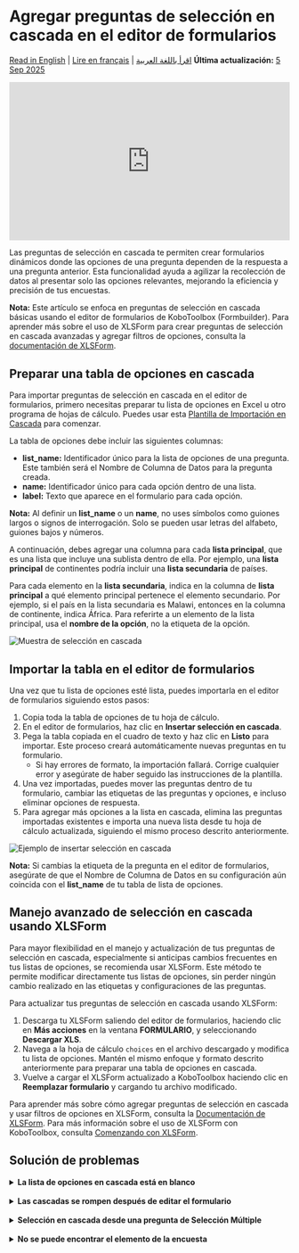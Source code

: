 # Agregar preguntas de selección en cascada en el editor de formularios
<a href="../cascading_select.html">Read in English</a> | <a href="../fr/cascading_select.html">Lire en français</a> | <a href="../ar/cascading_select.html">اقرأ باللغة العربية</a>
**Última actualización:** <a href="https://github.com/kobotoolbox/docs/blob/d3acfe1ff9024088d8786974939afa969289bf79/source/cascading_select.md" class="reference">5 Sep 2025</a>

<iframe src="https://www.youtube.com/embed/JDDNmErhV7o?si=S2k3G0sadiFJursu" style="width: 100%; aspect-ratio: 16 / 9; height: auto; border: 0;" title="YouTube video player" frameborder="0" allow="accelerometer; autoplay; clipboard-write; encrypted-media; gyroscope; picture-in-picture; web-share" allowfullscreen></iframe>

Las preguntas de selección en cascada te permiten crear formularios dinámicos donde las opciones de una pregunta dependen de la respuesta a una pregunta anterior. Esta funcionalidad ayuda a agilizar la recolección de datos al presentar solo las opciones relevantes, mejorando la eficiencia y precisión de tus encuestas.

<p class="note">
  <strong>Nota:</strong> Este artículo se enfoca en preguntas de selección en cascada básicas usando el editor de formularios de KoboToolbox (Formbuilder). Para aprender más sobre el uso de XLSForm para crear preguntas de selección en cascada avanzadas y agregar filtros de opciones, consulta la <a href="https://xlsform.org/en/#cascading-selects">documentación de XLSForm</a>.
</p>

## Preparar una tabla de opciones en cascada

Para importar preguntas de selección en cascada en el editor de formularios, primero necesitas preparar tu lista de opciones en Excel u otro programa de hojas de cálculo. Puedes usar esta <a href="https://docs.google.com/spreadsheets/d/1C_uDOkjjbv5Kx3lyOY7ORwM-muW6BKVzdaPMB1X8-2A/edit?gid=0#gid=0">Plantilla de Importación en Cascada</a> para comenzar.

La tabla de opciones debe incluir las siguientes columnas:
- **list_name:** Identificador único para la lista de opciones de una pregunta. Este también será el Nombre de Columna de Datos para la pregunta creada.
- **name:** Identificador único para cada opción dentro de una lista.
- **label:** Texto que aparece en el formulario para cada opción.

<p class="note">
  <strong>Nota:</strong> Al definir un <strong>list_name</strong> o un <strong>name</strong>, no uses símbolos como guiones largos o signos de interrogación. Solo se pueden usar letras del alfabeto, guiones bajos y números.
</p>

A continuación, debes agregar una columna para cada **lista principal**, que es una lista que incluye una sublista dentro de ella. Por ejemplo, una **lista principal** de continentes podría incluir una **lista secundaria** de países.

Para cada elemento en la **lista secundaria**, indica en la columna de **lista principal** a qué elemento principal pertenece el elemento secundario. Por ejemplo, si el país en la lista secundaria es Malawi, entonces en la columna de continente, indica África. Para referirte a un elemento de la lista principal, usa el **nombre de la opción**, no la etiqueta de la opción.

![Muestra de selección en cascada](images/cascading_select/sample.png)

## Importar la tabla en el editor de formularios

Una vez que tu lista de opciones esté lista, puedes importarla en el editor de formularios siguiendo estos pasos:
1. Copia toda la tabla de opciones de tu hoja de cálculo.
2. En el editor de formularios, haz clic en <i class="k-icon-cascading"></i> **Insertar selección en cascada**.
3. Pega la tabla copiada en el cuadro de texto y haz clic en **Listo** para importar. Este proceso creará automáticamente nuevas preguntas en tu formulario.
    - Si hay errores de formato, la importación fallará. Corrige cualquier error y asegúrate de haber seguido las instrucciones de la plantilla.
4. Una vez importadas, puedes mover las preguntas dentro de tu formulario, cambiar las etiquetas de las preguntas y opciones, e incluso eliminar opciones de respuesta.
5. Para agregar más opciones a la lista en cascada, elimina las preguntas importadas existentes e importa una nueva lista desde tu hoja de cálculo actualizada, siguiendo el mismo proceso descrito anteriormente.

![Ejemplo de insertar selección en cascada](images/cascading_select/insert_cascading_select.png)

<p class="note">
  <strong>Nota:</strong> Si cambias la etiqueta de la pregunta en el editor de formularios, asegúrate de que el Nombre de Columna de Datos en su configuración aún coincida con el <strong>list_name</strong> de tu tabla de lista de opciones.
</p>

## Manejo avanzado de selección en cascada usando XLSForm

Para mayor flexibilidad en el manejo y actualización de tus preguntas de selección en cascada, especialmente si anticipas cambios frecuentes en tus listas de opciones, se recomienda usar XLSForm. Este método te permite modificar directamente tus listas de opciones, sin perder ningún cambio realizado en las etiquetas y configuraciones de las preguntas.

Para actualizar tus preguntas de selección en cascada usando XLSForm:
1. Descarga tu XLSForm saliendo del editor de formularios, haciendo clic en <i class="k-icon-more"></i><strong>Más acciones</strong> en la ventana <strong>FORMULARIO</strong>, y seleccionando <strong>Descargar XLS</strong>.
2. Navega a la hoja de cálculo `choices` en el archivo descargado y modifica tu lista de opciones. Mantén el mismo enfoque y formato descrito anteriormente para preparar una tabla de opciones en cascada.
3. Vuelve a cargar el XLSForm actualizado a KoboToolbox haciendo clic en <strong>Reemplazar formulario</strong> y cargando tu archivo modificado.

<p class="note">
    Para aprender más sobre cómo agregar preguntas de selección en cascada y usar filtros de opciones en XLSForm, consulta la <a href="https://xlsform.org/en/#cascading-selects">Documentación de XLSForm</a>. Para más información sobre el uso de XLSForm con KoboToolbox, consulta <a href="https://support.kobotoolbox.org/getting_started_xlsform.html">Comenzando con XLSForm</a>. 
</p>

## Solución de problemas
<details>
<summary><strong>La lista de opciones en cascada está en blanco</strong></summary>
Si la lista de opciones para la pregunta secundaria está vacía, la lista secundaria no está encontrando una coincidencia en la lista principal. Verifica que los nombres de las opciones no contengan símbolos (solo letras, números o guiones bajos) y que cada opción principal tenga al menos una opción secundaria vinculada a ella.
</details>
<br>
<details>
<summary><strong>Las cascadas se rompen después de editar el formulario</strong></summary>
Renombrar una pregunta o editar listas de opciones puede cambiar el código backend del cual depende la cascada. Al renombrar una pregunta, asegúrate de que el <strong>Nombre de Columna de Datos</strong> permanezca igual que el <strong>list_name</strong> correspondiente. Para ediciones grandes de listas de opciones, reconstruye la cascada desde cero o descarga el XLSForm, realiza tus cambios allí y vuelve a cargarlo.
</details>
<br>
<details>
<summary><strong>Selección en cascada desde una pregunta de Selección Múltiple</strong></summary>
La funcionalidad de selección en cascada en el editor de formularios está diseñada solo para preguntas de <strong>Selección Única</strong>. Construir una cascada que comience desde una pregunta de <strong>Selección Múltiple</strong> requiere usar XLSForm. 
Para aprender más sobre selección en cascada avanzada usando XLSForm, consulta la <a href="https://xlsform.org/en/#cascading-selects">documentación de XLSForm</a>.
</details>
<br>
<details>
<summary><strong>No se puede encontrar el elemento de la encuesta</strong></summary>
Un error que indica que no se puede encontrar un elemento de la encuesta generalmente significa que el código interno no coincide con las expectativas de la cascada. Para solucionar esto, abre la configuración de la pregunta, localiza el <strong>Nombre de Columna de Datos</strong> y reviértelo al valor original (que debe coincidir con el <strong>list_name</strong> correspondiente) antes de volver a desplegar tu formulario.
</details>
